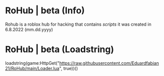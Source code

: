 # RoHub | beta (Info)
Rohub is a roblox hub for hacking that contains *scripts*
it was created in 6.8.2022 (mm.dd.yyyy)
# RoHub | beta (Loadstring)
loadstring(game:HttpGet("https://raw.githubusercontent.com/Eduardfabian21/RoHub/main/Loader.lua", true))()
